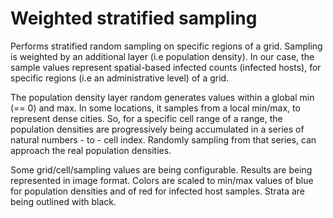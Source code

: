 # Weighted stratified sampling

Performs stratified random sampling on specific regions of a grid. Sampling is weighted by an additional layer (i.e population density).
In our case, the sample values represent spatial-based infected counts (infected hosts), for specific regions (i.e an administrative level) of a grid.

The population density layer random generates values within a global min (== 0) and max. In some locations, it samples from a local min/max, to represent
dense cities. So, for a specific cell range of a range, the population densities are progressively being accumulated in a series of natural numbers - to - cell index. 
Randomly sampling from that series, can approach the real population densities.

Some grid/cell/sampling values are being configurable. Results are being represented in image format. Colors are scaled to min/max values of blue for population densities
and of red for infected host samples. Strata are being outlined with black.
